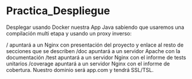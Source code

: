 # Practica_Despliegue

Desplegar usando Docker nuestra App Java sabiendo que usaremos una compilación multi etapa y usando un proxy inverso:

/ apuntará a un Nginx con presentación del proyecto y enlace al resto de secciones que se describen
/doc apuntará a un servidor Apache con la documentación
/test apuntará a un servidor Nginx con el informe de tests unitarios
/coverage apuntará a un servidor Nginx con el informe de cobertura.
Nuestro dominio será app.com y tendrá SSL/TSL. 
